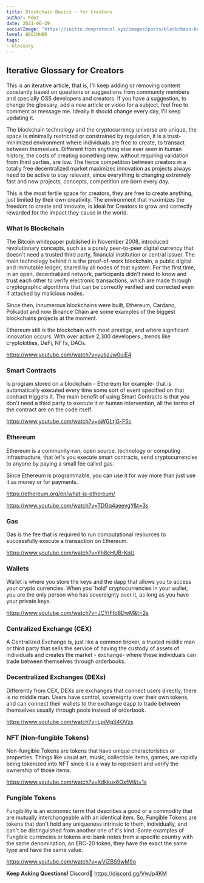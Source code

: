 ```yaml
---
title: Blockchain Basics - for Creators
author: Pdot
date: 2021-06-29
socialImage: 'https://initto.devprotocol.xyz/images/posts/blockchain-basics/ogp.png'
level: BEGINNER
tags:
- Glossary
---
```


## Iterative Glossary for Creators
This is an iterative article, that is, I'll keep adding or removing content constantly based on questions or suggestions from community members and specially OSS developers and creators. If you have a suggestion, to change the glossary, add a new article or video for a subject, feel free to comment or message me. Ideally it should change every day, I'll keep updating it.

The blockchain technology and the cryptocurrency universe are unique, the space is minimally restricted or constrained by regulation, it is a trust-minimized environment where individuals are free to create, to transact between themselves. Different from anything else ever seen in human history, the costs of creating something new, without requiring validation from third parties, are low. The fierce competition between creators in a totally free decentralized market maximizes innovation as projects always need to be active to stay relevant, since everything is changing extremely fast and new projects, concepts, competition are born every day.

This is the most fertile space for creators, they are free to create anything, just limited by their own creativity. The environment that maximizes the freedom to create and innovate, is ideal for Creators to grow and correctly rewarded for the impact they cause in the world.

### What is Blockchain
The Bitcoin whitepaper published in November 2008, introduced revolutionary concepts, such as a purely peer-to-peer digital currency that doesn't need a trusted third party, financial institution or central issuer. The main technology behind it is the proof-of-work blockchain, a public digital and immutable ledger, shared by all nodes of that system. For the first time, in an open, decentralized network, participants didn't need to know and trust each other to verify electronic transactions, which are made through cryptographic algorithms that can be correctly verified and corrected even if attacked by malicious nodes.

Since then, innumerous blockchains were built, Ethereum, Cardano, Polkadot and now Binance Chain are some examples of the biggest blockchains projects at the moment.

Ethereum still is the blockchain with most prestige, and where significant innovation occurs. With over active 2,300 developers , trends like cryptokitties, DeFi, NFTs, DAOs.

https://www.youtube.com/watch?v=yubzJw0uiE4

### Smart Contracts
Is program stored on a blockchain - Ethereum for example- that is automatically executed every time some sort of event specified on that contract triggers it. The main benefit of using Smart Contracts is that you don't need a third party to execute it or human intervention, all the terms of the contract are on the code itself.

https://www.youtube.com/watch?v=pWGLtjG-F5c

### Ethereum
Ethereum is a community-ran, open source, technology or computing infrastructure, that let's you execute smart contracts, send cryptocurrencies to anyone by paying a small fee called gas.

Since Ethereum is programmable, you can use it for way more than just use it as money or for payments.

https://ethereum.org/en/what-is-ethereum/

https://www.youtube.com/watch?v=TDGq4aeevgY&t=3s

### Gas
Gas is the fee that is required to run computational resources to successfully execute a transaction on Ethereum.

https://www.youtube.com/watch?v=Yh8cHUB-KoU

### Wallets
Wallet is where you store the keys and the dapp that allows you to access your crypto currencies. When you 'hold' cryptocurrencies in your wallet, you are the only person who has sovereignty over it, as long as you have your private keys.

https://www.youtube.com/watch?v=JCYIFtb8DwM&t=2s

### Centralized Exchange (CEX)
A Centralized Exchange is, just like a common broker, a trusted middle man or third party that sells the service of having the custody of assets of individuals and creates the market - exchange- where these individuals can trade between themselves through orderbooks.

### Decentralized Exchanges (DEXs)
Differently from CEX, DEXs are exchanges that connect users directly, there is no middle man. Users have control, sovereignty over their own tokens, and can connect their wallets to the exchange dapp to trade between themselves usually through pools instead of orderbook.

https://www.youtube.com/watch?v=LpjMgS4OVzs

### NFT (Non-fungible Tokens)   
Non-fungible Tokens are tokens that have unique characteristics or properties. Things like visual art, music, collectible items, games, are rapidly being tokenized into NFT since it is a way to represent and verify the ownership of those items.

https://www.youtube.com/watch?v=Xdkkux6OxfM&t=1s

### Fungible Tokens

Fungibility is an economic term that describes a good or a commodity that are mutually interchangeable with an identical item. So, Fungible Tokens are tokens that don't hold any uniqueness intrinsic to them, individually, and can't be distinguished from another one of it's kind. Some examples of Fungible currencies or tokens are: bank notes from a specific country with the same denomination; an ERC-20 token, they have the exact the same type and have the same value.

https://www.youtube.com/watch?v=wViZBS9wM9o

**Keep Asking Questions!**
Discord👾 https://discord.gg/VwJp4KM
